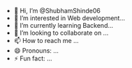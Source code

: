 - 👋 Hi, I’m @ShubhamShinde06
- 👀 I’m interested in Web development...
- 🌱 I’m currently learning Backend...
- 💞️ I’m looking to collaborate on ...
- 📫 How to reach me ...
- 😄 Pronouns: ...
- ⚡ Fun fact: ...

<!---
ShubhamShinde06/ShubhamShinde06 is a ✨ special ✨ repository because its `README.md` (this file) appears on your GitHub profile.
You can click the Preview link to take a look at your changes.
--->
